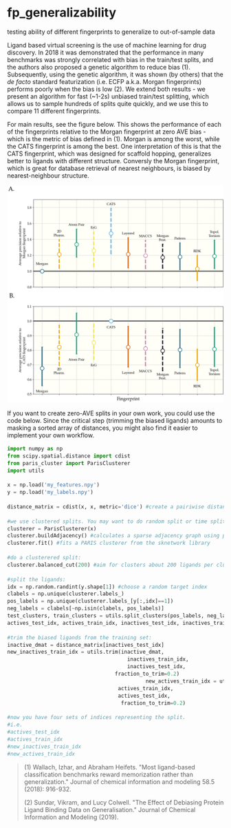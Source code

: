 # fp_generalizability
testing ability of different fingerprints to generalize to out-of-sample data



Ligand based virtual screening is the use of machine learning for drug discovery. In 2018 it was demonstrated that the performance in many benchmarks was strongly correlated with bias in the train/test splits, and the authors also proposed a genetic algorithm to reduce bias (1). Subsequently, using the genetic algorithm, it was shown (by others) that the _de facto_ standard featurization (i.e. ECFP a.k.a. Morgan fingerprints) performs poorly when the bias is low (2). We extend both results - we present an algorithm for fast (~1-2s) unbiased train/test splitting, which allows us to sample hundreds of splits quite quickly, and we use this to compare 11 different fingerprints. 



For main results, see the figure below. This shows the performance of each of the fingerprints relative to the Morgan fingerprint at zero AVE bias - which is the metric of bias defined in (1). Morgan is among the worst, while the CATS fingerprint is among the best. One interpretation of this is that the CATS fingerprint, which was designed for scaffold hopping, generalizes better to ligands with different structure. Conversly the Morgan fingerprint, which is great for database retrieval of nearest neighbours, is biased by nearest-neighbour structure. 



![result](./code/processed_data/graph_fp_comparison/fp_comparison.png)



If you want to create zero-AVE splits in your own work, you could use the code below. Since the critical step (trimming the biased ligands) amounts to masking a sorted array of distances, you might also find it easier to implement your own workflow. 

```python
import numpy as np
from scipy.spatial.distance import cdist
from paris_cluster import ParisClusterer
import utils

x = np.load('my_features.npy')
y = np.load('my_labels.npy')

distance_matrix = cdist(x, x, metric='dice') #create a pairiwise distance matrix. Use whatever metric you want

#we use clustered splits. You may want to do random split or time split
clusterer = ParisClusterer(x)
clusterer.buildAdjacency() #calculates a sparse adjacency graph using pynndescent
clusterer.fit() #fits a PARIS clusterer from the sknetwork library

#do a clusterered split:
clusterer.balanced_cut(200) #aim for clusters about 200 ligands per cluster

#split the ligands:
idx = np.random.randint(y.shape[1]) #choose a random target index
clabels = np.unique(clusterer.labels_)
pos_labels = np.unique(clusterer.labels_[y[:,idx]==1])
neg_labels = clabels[~np.isin(clabels, pos_labels)]
test_clusters, train_clusters = utils.split_clusters(pos_labels, neg_labels, 0.2, [0.1,0.1], shuffle=True)
actives_test_idx, actives_train_idx, inactives_test_idx, inactives_train_idx = utils.get_four_matrices(y_,idx,clusterer,test_clusters,train_clusters)

#trim the biased ligands from the training set:
inactive_dmat = distance_matrix[inactives_test_idx]
new_inactives_train_idx = utils.trim(inactive_dmat,
                                       inactives_train_idx,
                                       inactives_test_idx,
                                   fraction_to_trim=0.2)
                                             new_actives_train_idx = utils.trim(active_dmat,
                                    actives_train_idx,
                                    actives_test_idx,
                                     fraction_to_trim=0.2)
        
#now you have four sets of indices representing the split. 
#i.e. 
#actives_test_idx
#actives_train_idx
#new_inactives_train_idx
#new_actives_train_idx


```







>(1) Wallach, Izhar, and Abraham Heifets. "Most ligand-based classification benchmarks reward memorization rather than generalization." Journal of chemical information and modeling 58.5 (2018): 916-932.
>
>(2) Sundar, Vikram, and Lucy Colwell. "The Effect of Debiasing Protein Ligand Binding Data on Generalisation." Journal of Chemical Information and Modeling (2019).
